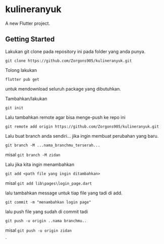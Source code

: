 # kulineranyuk

A new Flutter project.

## Getting Started
Lakukan git clone pada repository ini pada folder yang anda punya.
```
git clone https://github.com/Zorgons905/kulineranyuk.git
``` 
Tolong lakukan 
```
flutter pub get
```
untuk mendownload seluruh package yang dibutuhkan.

Tambahkan/lakukan 
```
git init
```

Lalu tambahkan remote agar bisa menge-push ke repo ini
```
git remote add origin https://github.com/Zorgons905/kulineranyuk.git
```

Lalu buat branch anda sendiri... jika ingin membuat perubahan yang baru.
```
git branch -M ...nama_branchmu_terserah...
```
misal 
`git branch -M zidan`

Lalu jika kita ingin menambahkan  
```
git add <path file yang ingin ditambahkan>
```
misal `git add lib\pages\login_page.dart`

lalu tambahkan message untuk tiap file yang tadi di add.
```
git commit -m "menambahkan login page"
```

lalu push file yang sudah di commit tadi
```
git push -u origin ..nama branchmu..
```
misal `git push -u origin zidan`

  `
